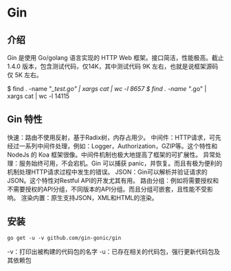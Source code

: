 <!--
 * @Author: matiastang
 * @Date: 2022-04-18 15:45:34
 * @LastEditors: matiastang
 * @LastEditTime: 2022-04-18 15:49:55
 * @FilePath: /matias-Golang/md/框架/Gin/Gin.md
 * @Description: Gin
-->
# Gin

## 介绍

Gin 是使用 Go/golang 语言实现的 HTTP Web 框架。接口简洁，性能极高。截止 1.4.0 版本，包含测试代码，仅14K，其中测试代码 9K 左右，也就是说框架源码仅 5K 左右。

$ find . -name "*_test.go" | xargs cat | wc -l
8657
$ find . -name "*.go" | xargs cat | wc -l
14115
## Gin 特性
快速：路由不使用反射，基于Radix树，内存占用少。
中间件：HTTP请求，可先经过一系列中间件处理，例如：Logger，Authorization，GZIP等。这个特性和 NodeJs 的 Koa 框架很像。中间件机制也极大地提高了框架的可扩展性。
异常处理：服务始终可用，不会宕机。Gin 可以捕获 panic，并恢复。而且有极为便利的机制处理HTTP请求过程中发生的错误。
JSON：Gin可以解析并验证请求的JSON。这个特性对Restful API的开发尤其有用。
路由分组：例如将需要授权和不需要授权的API分组，不同版本的API分组。而且分组可嵌套，且性能不受影响。
渲染内置：原生支持JSON，XML和HTML的渲染。


## 安装

```
go get -u -v github.com/gin-gonic/gin
```
-v：打印出被构建的代码包的名字
-u：已存在相关的代码包，强行更新代码包及其依赖包
